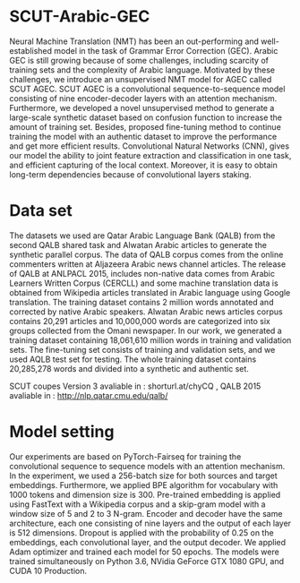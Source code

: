 # SCUT-Arabic-GEC
Neural Machine Translation (NMT) has been an out-performing and well-established model in the task of Grammar Error Correction (GEC). Arabic GEC is still growing because of some challenges, including scarcity of training sets and the complexity of Arabic language. Motivated by these challenges, we introduce an unsupervised NMT model for AGEC called SCUT AGEC. SCUT AGEC is a convolutional sequence-to-sequence model consisting of nine encoder-decoder layers with an attention mechanism. Furthermore, we developed a novel unsupervised method to generate a large-scale synthetic dataset based on confusion function to increase the amount of training set. Besides, proposed fine-tuning method to continue training the model with an authentic dataset to improve the performance and get more efficient results. Convolutional Natural Networks (CNN), gives our model the ability to joint feature extraction and classification in one task, and efficient capturing of the local context. Moreover, it is easy to obtain long-term dependencies because of convolutional layers staking. 


# Data set 
The datasets we used are Qatar Arabic Language Bank (QALB) from the second QALB shared task and Alwatan Arabic articles to generate the synthetic parallel corpus. The data of QALB corpus comes from the online commenters written at Aljazeera Arabic news channel articles. The release of QALB at ANLPACL 2015, includes non-native data comes from Arabic Learners Written Corpus (CERCLL) and some machine translation data is obtained from Wikipedia articles translated in Arabic language using Google translation. The training dataset contains 2 million words annotated and corrected by native Arabic speakers. 
Alwatan Arabic news articles corpus contains 20,291 articles and 10,000,000 words are categorized into six groups collected from the Omani newspaper. In our work, we generated a training dataset containing 18,061,610 million words in training and validation sets. The fine-tuning set consists of training and validation sets, and we used AQLB test set for testing. The whole training dataset contains 20,285,278 words and divided into a synthetic and authentic set. 

SCUT coupes Version 3 avaliable in : shorturl.at/chyCQ , QALB 2015	avaliable in : http://nlp.qatar.cmu.edu/qalb/

# Model setting 
Our experiments are based on PyTorch-Fairseq  for training the convolutional sequence to sequence models with an attention mechanism. In the experiment, we used a 256-batch size for both sources and target embeddings. Furthermore, we applied BPE algorithm for vocabulary with 1000 tokens and dimension size is 300. Pre-trained embedding is applied using FastText with a Wikipedia corpus and a skip-gram model with a window size of 5 and 2 to 3 N-gram. Encoder and decoder have the same architecture, each one consisting of nine layers and the output of each layer is 512 dimensions.  Dropout is applied with the probability of 0.25 on the embeddings, each convolutional layer, and the output decoder. We applied Adam optimizer and trained each model for 50 epochs. The models were trained simultaneously on Python 3.6, NVidia GeForce GTX 1080 GPU, and CUDA 10 Production.





